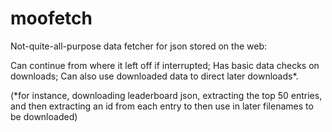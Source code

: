 # moofetch

Not-quite-all-purpose data fetcher for json stored on the web:  

Can continue from where it left off if interrupted;
Has basic data checks on downloads;
Can also use downloaded data to direct later downloads*.

(*for instance, downloading leaderboard json, extracting the top 50 entries, and then extracting an id from each entry to then use in later filenames to be downloaded)